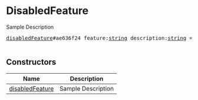 # DisabledFeature

Sample Description

<pre>
<a href="../constructor/disabledFeature">disabledFeature</a>#ae636f24 feature:<a href="../type/string.md">string</a> description:<a href="../type/string.md">string</a> = <a href="../type/DisabledFeature.md">DisabledFeature</a>;

</pre>

## Constructors

| Name | Description |
|------|-------------|
| [disabledFeature](../constructor/disabledFeature.md) | Sample Description |

